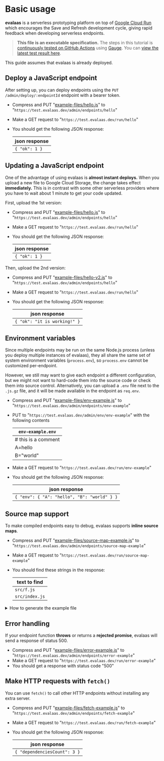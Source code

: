 # Basic usage

**evalaas** is a serverless prototyping platform on top of [Google Cloud Run](https://cloud.google.com/run) which encourages the Save and Refresh development cycle, giving rapid feedback when developing serverless endpoints.

> **This file is an executable specification.** The steps in this tutorial is [continuously tested on GitHub Actions](https://github.com/dtinth/evalaas/actions) using [Gauge](https://gauge.org/). You can [view the latest test result here](https://dtinth.github.io/evalaas/specs/Basic%20usage.html).

This guide assumes that evalaas is already deployed.

## Deploy a JavaScript endpoint

After setting up, you can deploy endpoints using the `PUT /admin/deploy/:endpointId` endpoint with a bearer token.

* Compress and PUT "[example-files/hello.js](example-files/hello.js)" to "`https://test.evalaas.dev/admin/endpoints/hello`"
* Make a GET request to "`https://test.evalaas.dev/run/hello`"
* You should get the following JSON response:

  | json response    |
  |------------------|
  | `{ "ok": 1 }`    |

## Updating a JavaScript endpoint

One of the advantage of using evalaas is **almost instant deploys.** When you upload a new file to Google Cloud Storage, the change takes effect **immediately.** This is in contrast with some other serverless providers where you have to wait about 1 minute to get your code updated.

First, upload the 1st version:

* Compress and PUT "[example-files/hello.js](example-files/hello.js)" to "`https://test.evalaas.dev/admin/endpoints/hello`"
* Make a GET request to "`https://test.evalaas.dev/run/hello`"
* You should get the following JSON response:

  | json response    |
  |------------------|
  | `{ "ok": 1 }`    |

Then, upload the 2nd version:

* Compress and PUT "[example-files/hello-v2.js](example-files/hello-v2.js)" to "`https://test.evalaas.dev/admin/endpoints/hello`"
* Make a GET request to "`https://test.evalaas.dev/run/hello`"
* You should get the following JSON response:

  | json response    |
  |------------------|
  | `{ "ok": "it is working!" }` |

## Environment variables

Since multiple endpoints may be run on the same Node.js process (unless you deploy multiple instances of evalaas), they all share the same set of system environment variables (`process.env`), so `process.env` cannot be customized per-endpoint.

However, we still may want to give each endpoint a different configuration, but we might not want to hard-code them into the source code or check them into source control. Alternatively, you can upload a `.env` file next to the `.js.gz` file, and it will be made available in the endpoint as `req.env`.

* Compress and PUT "[example-files/env-example.js](example-files/env-example.js)" to "`https://test.evalaas.dev/admin/endpoints/env-example`"
* PUT to "`https://test.evalaas.dev/admin/env/env-example`" with the following contents

  | `env-example.env` |
  | --- |
  | # this is a comment |
  | A=hello |
  | B="world" |

* Make a GET request to "`https://test.evalaas.dev/run/env-example`"
* You should get the following JSON response:

  | json response |
  | --- |
  | `{ "env": { "A": "hello", "B": "world" } }` |

## Source map support

To make compiled endpoints easy to debug, evalaas supports **inline source maps**.

* Compress and PUT "[example-files/source-map-example.js](example-files/source-map-example.js)" to "`https://test.evalaas.dev/admin/endpoints/source-map-example`"
* Make a GET request to "`https://test.evalaas.dev/run/source-map-example`"
* You should find these strings in the response:

  | text to find |
  |------------------|
  | `src/f.js` |
  | `src/index.js` |

<details>
<summary>How to generate the example file</summary>

You can use webpack to generate [example-files/source-map-example.js](example-files/source-map-example.js) with these files:

`src/index.js`:

```js
import f from './f'

export default (req, res) => {
  res.json({ stack: f() })
}
```

`src/f.js`:

```js
export default function foo() {
  return bar()
}

function bar() {
  return new Error('test source map').stack
}
```

`webpack.config.js`:

```js
module.exports = {
  entry: './src/index.js',
  devtool: 'inline-source-map',
  target: 'node',
  mode: 'production',
  output: {
    path: `${__dirname/dist}`,
    filename: 'source-map-example.js',
    library: 'endpoint',
    libraryTarget: 'umd',
  },
}
```

Then run:

```
yarn add --dev webpack webpack-cli && yarn webpack
```

</details>

## Error handling

If your endpoint function **throws** or returns a **rejected promise**, evalaas will send a response of status 500.

* Compress and PUT "[example-files/error-example.js](example-files/error-example.js)" to "`https://test.evalaas.dev/admin/endpoints/error-example`"
* Make a GET request to "`https://test.evalaas.dev/run/error-example`"
* You should get a response with status code "500"

## Make HTTP requests with `fetch()`

You can use `fetch()` to call other HTTP endpoints without installing any extra server.

* Compress and PUT "[example-files/fetch-example.js](example-files/fetch-example.js)" to "`https://test.evalaas.dev/admin/endpoints/fetch-example`"
* Make a GET request to "`https://test.evalaas.dev/run/fetch-example`"
* You should get the following JSON response:

  | json response |
  | --- |
  | `{ "dependenciesCount": 3 }` |
